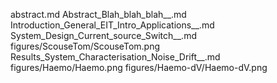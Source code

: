 abstract.md
Abstract_Blah_blah_blah__.md
Introduction_General_EIT_Intro_Applications__.md
System_Design_Current_source_Switch__.md
figures/ScouseTom/ScouseTom.png
Results_System_Characterisation_Noise_Drift__.md
figures/Haemo/Haemo.png
figures/Haemo-dV/Haemo-dV.png